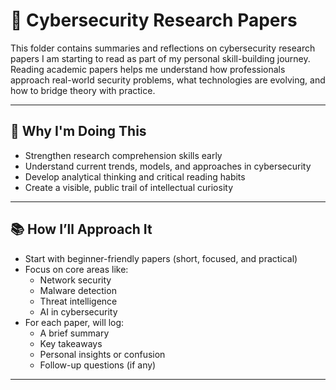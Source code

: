 # 📄 Cybersecurity Research Papers

This folder contains summaries and reflections on cybersecurity research papers I am starting to read as part of my personal skill-building journey. Reading academic papers helps me understand how professionals approach real-world security problems, what technologies are evolving, and how to bridge theory with practice.

---

## 📌 Why I'm Doing This

- Strengthen research comprehension skills early
- Understand current trends, models, and approaches in cybersecurity
- Develop analytical thinking and critical reading habits
- Create a visible, public trail of intellectual curiosity

---

## 📚 How I’ll Approach It

- Start with beginner-friendly papers (short, focused, and practical)
- Focus on core areas like:
  - Network security
  - Malware detection
  - Threat intelligence
  - AI in cybersecurity
- For each paper, will log:
  - A brief summary
  - Key takeaways
  - Personal insights or confusion
  - Follow-up questions (if any)

---

